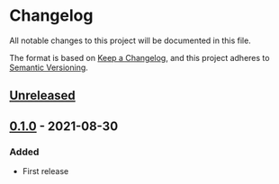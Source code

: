 # Changelog

All notable changes to this project will be documented in this file.

The format is based on [Keep a Changelog](https://keepachangelog.com/en/1.0.0/),
and this project adheres to [Semantic Versioning](https://semver.org/spec/v2.0.0.html).

## [Unreleased]

## [0.1.0] - 2021-08-30

### Added

- First release

[Unreleased]: https://github.com/giantswarm/azure-calico-user-defined-routes-app/compare/v0.1.0...HEAD
[0.1.0]: https://github.com/giantswarm/azure-calico-user-defined-routes-app/releases/tag/v0.1.0
